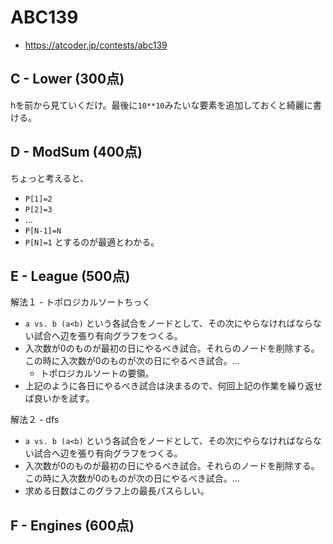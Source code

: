 # ABC139
* https://atcoder.jp/contests/abc139


## C - Lower (300点)
hを前から見ていくだけ。最後に`10**10`みたいな要素を追加しておくと綺麗に書ける。


## D - ModSum (400点)
ちょっと考えると、
* `P[1]=2`
* `P[2]=3`
* ...
* `P[N-1]=N`
* `P[N]=1`
とするのが最適とわかる。


## E - League (500点)
解法１ - トポロジカルソートちっく
* `a vs. b (a<b)` という各試合をノードとして、その次にやらなければならない試合へ辺を張り有向グラフをつくる。
* 入次数が0のものが最初の日にやるべき試合。それらのノードを削除する。この時に入次数が0のものが次の日にやるべき試合。...
  - トポロジカルソートの要領。
* 上記のように各日にやるべき試合は決まるので、何回上記の作業を繰り返せば良いかを試す。

解法２ - dfs
* `a vs. b (a<b)` という各試合をノードとして、その次にやらなければならない試合へ辺を張り有向グラフをつくる。
* 入次数が0のものが最初の日にやるべき試合。それらのノードを削除する。この時に入次数が0のものが次の日にやるべき試合。...
* 求める日数はこのグラフ上の最長パスらしい。



## F - Engines (600点)
